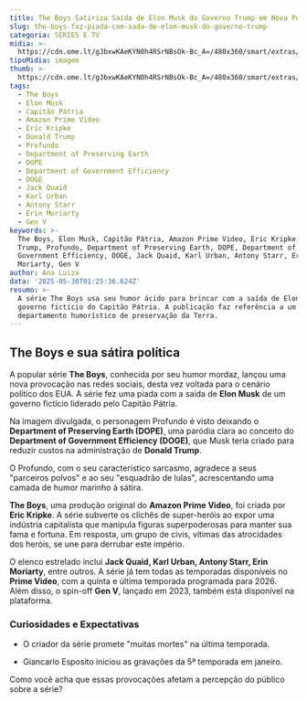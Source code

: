 ```yaml
---
title: The Boys Satiriza Saída de Elon Musk do Governo Trump em Nova Postagem
slug: the-boys-faz-piada-com-sada-de-elon-musk-do-governo-trump
categoria: SÉRIES E TV
midia: >-
  https://cdn.ome.lt/gJbxwKAeKYN0h4RSrNBsOk-Bc_A=/480x360/smart/extras/conteudos/Design_sem_nome54.png
tipoMidia: imagem
thumb: >-
  https://cdn.ome.lt/gJbxwKAeKYN0h4RSrNBsOk-Bc_A=/480x360/smart/extras/conteudos/Design_sem_nome54.png
tags:
  - The Boys
  - Elon Musk
  - Capitão Pátria
  - Amazon Prime Video
  - Eric Kripke
  - Donald Trump
  - Profundo
  - Department of Preserving Earth
  - DOPE
  - Department of Government Efficiency
  - DOGE
  - Jack Quaid
  - Karl Urban
  - Antony Starr
  - Erin Moriarty
  - Gen V
keywords: >-
  The Boys, Elon Musk, Capitão Pátria, Amazon Prime Video, Eric Kripke, Donald
  Trump, Profundo, Department of Preserving Earth, DOPE, Department of
  Government Efficiency, DOGE, Jack Quaid, Karl Urban, Antony Starr, Erin
  Moriarty, Gen V
author: Ana Luiza
data: '2025-05-30T01:25:36.624Z'
resumo: >-
  A série The Boys usa seu humor ácido para brincar com a saída de Elon Musk do
  governo fictício do Capitão Pátria. A publicação faz referência a um
  departamento humorístico de preservação da Terra.
---
```


## The Boys e sua sátira política

<blockquote class="twitter-tweet"><a href="https://twitter.com/user/status/1928206165613171039"></a></blockquote>

A popular série **The Boys**, conhecida por seu humor mordaz, lançou uma nova provocação nas redes sociais, desta vez voltada para o cenário político dos EUA. A série fez uma piada com a saída de **Elon Musk** de um governo fictício liderado pelo Capitão Pátria.

Na imagem divulgada, o personagem Profundo é visto deixando o **Department of Preserving Earth (DOPE)**, uma paródia clara ao conceito do **Department of Government Efficiency (DOGE)**, que Musk teria criado para reduzir custos na administração de **Donald Trump**.

O Profundo, com o seu característico sarcasmo, agradece a seus "parceiros polvos" e ao seu "esquadrão de lulas", acrescentando uma camada de humor marinho à sátira.

**The Boys**, uma produção original do **Amazon Prime Video**, foi criada por **Eric Kripke**. A série subverte os clichês de super-heróis ao expor uma indústria capitalista que manipula figuras superpoderosas para manter sua fama e fortuna. Em resposta, um grupo de civis, vítimas das atrocidades dos heróis, se une para derrubar este império.

O elenco estrelado inclui **Jack Quaid, Karl Urban, Antony Starr, Erin Moriarty**, entre outros. A série já tem todas as temporadas disponíveis no **Prime Video**, com a quinta e última temporada programada para 2026. Além disso, o spin-off **Gen V**, lançado em 2023, também está disponível na plataforma.

### Curiosidades e Expectativas

- O criador da série promete "muitas mortes" na última temporada.

- Giancarlo Esposito iniciou as gravações da 5ª temporada em janeiro.

Como você acha que essas provocações afetam a percepção do público sobre a série?

